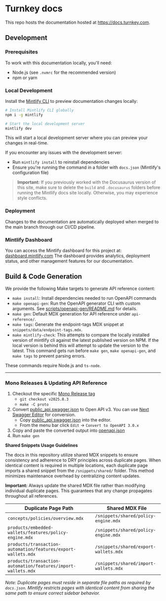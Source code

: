 # Turnkey docs

This repo hosts the documentation hosted at https://docs.turnkey.com.

## Development

### Prerequisites

To work with this documentation locally, you'll need:

- Node.js (see `.nvmrc` for the recommended version)
- npm or yarn

### Local Development

Install the [Mintlify CLI](https://www.npmjs.com/package/mintlify) to preview documentation changes locally:

```sh
# Install Mintlify CLI globally
npm i -g mintlify

# Start the local development server
mintlify dev
```

This will start a local development server where you can preview your changes in real-time.

If you encounter any issues with the development server:

- Run `mintlify install` to reinstall dependencies
- Ensure you're running the command in a folder with `docs.json` (Mintlify's configuration file)

> **Important:** If you previously worked with the Docusaurus version of this site, make sure to delete the `build` and `.docusaurus` folders before running the Mintlify docs site locally. Otherwise, you may experience style conflicts.

### Deployment

Changes to the documentation are automatically deployed when merged to the main branch through our CI/CD pipeline.

### Mintlify Dashboard

You can access the Mintlify dashboard for this project at:
[dashboard.mintlify.com](https://dashboard.mintlify.com/turnkey-0e7c1f5b/turnkey-0e7c1f5b)
The dashboard provides analytics, deployment status, and other management features for our documentation.

## Build & Code Generation

We provide the following Make targets to generate API reference content:

- `make install`: Install dependencies needed to run OpenAPI commands
- `make openapi-gen`: Run the OpenAPI generator CLI with custom arguments. See [scripts/openapi-gen/README.md](scripts/openapi-gen/README.md) for details.
- `make gen`: Default MDX generation for API reference under `api-reference/`.
- `make tags`: Generate the endpoint-tags MDX snippet at `snippets/data/endpoint-tags.mdx`.
- `make mintlify-check`: This attempts to compare the locally installed version of mintlify cli against the latest published version on NPM. If the local version is behind this will attempt to update the version to the latest. This command gets run before `make gen`, `make openapi-gen`, and `make tags` to prevent parsing errors.

These commands require Node.js and `ts-node`.

---

### Mono Releases & Updating API Reference

1. Checkout the specific [Mono Release tag](https://github.com/tkhq/mono/tags)
   - `git checkout v2025.8.3`
   - `make -C proto`
1. Convert [public_api.swagger.json](https://github.com/tkhq/mono/blob/main/src/js/internal/http/src/__internal__/services/coordinator/public/v1/public_api.swagger.json) to Open API v3. You can use [Next Swagger Editor](https://editor-next.swagger.io/) for conversion.
   - Copy [public_api.swagger.json](https://github.com/tkhq/mono/blob/main/src/js/internal/http/src/__internal__/services/coordinator/public/v1/public_api.swagger.json) into the editor.
   - From the menu bar click `Edit` -> `Convert to OpenAPI 3.0.x`
1. Copy and paste the converted output into [openapi.json](openapi.json)
1. Run `make gen`

**Shared Snippets Usage Guidelines**

The docs in this repository utilize shared MDX snippets to ensure consistency and adherence to DRY principles across duplicate pages. When identical content is required in multiple locations, each duplicate page imports a shared snippet from the `/snippets/shared/` folder. This method minimizes maintenance overhead by centralizing content updates.

**Important:** Always update the shared MDX file rather than modifying individual duplicate pages. This guarantees that any change propagates throughout all references.

| Duplicate Page Path                                           | Shared MDX File                       |
| ------------------------------------------------------------- | ------------------------------------- |
| `concepts/policies/overview.mdx`                              | `/snippets/shared/policy-engine.mdx`  |
| `products/embedded-wallets/features/policy-engine.mdx`        | `/snippets/shared/policy-engine.mdx`  |
| `products/transaction-automation/features/export-wallets.mdx` | `/snippets/shared/export-wallets.mdx` |
| `products/transaction-automation/features/import-wallets.mdx` | `/snippets/shared/import-wallets.mdx` |

_Note: Duplicate pages must reside in separate file paths as required by `docs.json`. Mintlify restricts pages with identical content from sharing the same path to ensure correct sidebar behavior._
